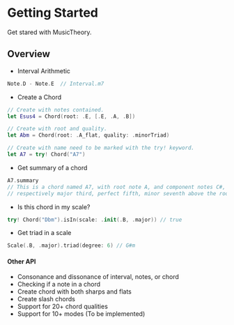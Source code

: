 # Getting Started

Get stared with MusicTheory.

## Overview

- Interval Arithmetic
```swift
Note.D - Note.E  // Interval.m7
```

- Create a Chord
```swift
// Create with notes contained.
let Esus4 = Chord(root: .E, [.E, .A, .B]) 

// Create with root and quality.
let Abm = Chord(root: .A_flat, quality: .minorTriad)

// Create with name need to be marked with the try! keyword.
let A7 = try! Chord("A7") 
```

- Get summary of a chord
```swift
A7.summary
// This is a chord named A7, with root note A, and component notes C#, E, G, which are 
// respectively major third, perfect fifth, minor seventh above the root. 
```

- Is this chord in my scale?
```swift
try! Chord("Dbm").isIn(scale: .init(.B, .major)) // true
```

- Get triad in a scale
```swift
Scale(.B, .major).triad(degree: 6) // G#m
```

#### Other API
- Consonance and dissonance of interval, notes, or chord
- Checking if a note in a chord
- Create chord with both sharps and flats
- Create slash chords
- Support for 20+ chord qualities
- Support for 10+ modes (To be implemented)
